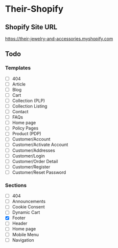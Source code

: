 # Their-Shopify

## Shopify Site URL
https://their-jewelry-and-accessories.myshopify.com

## Todo
### Templates
- [ ] 404
- [ ] Article
- [ ] Blog
- [ ] Cart
- [ ] Collection (PLP)
- [ ] Collection Listing
- [ ] Contact
- [ ] FAQs
- [ ] Home page
- [ ] Policy Pages
- [ ] Product (PDP)
- [ ] Customer/Account
- [ ] Customer/Activate Account
- [ ] Customer/Addresses
- [ ] Customer/Login
- [ ] Customer/Order Detail
- [ ] Customer/Register
- [ ] Customer/Reset Password

### Sections
- [ ] 404
- [ ] Announcements
- [ ] Cookie Consent
- [ ] Dynamic Cart
- [x] Footer
- [ ] Header
- [ ] Home page
- [ ] Mobile Menu
- [ ] Navigation
